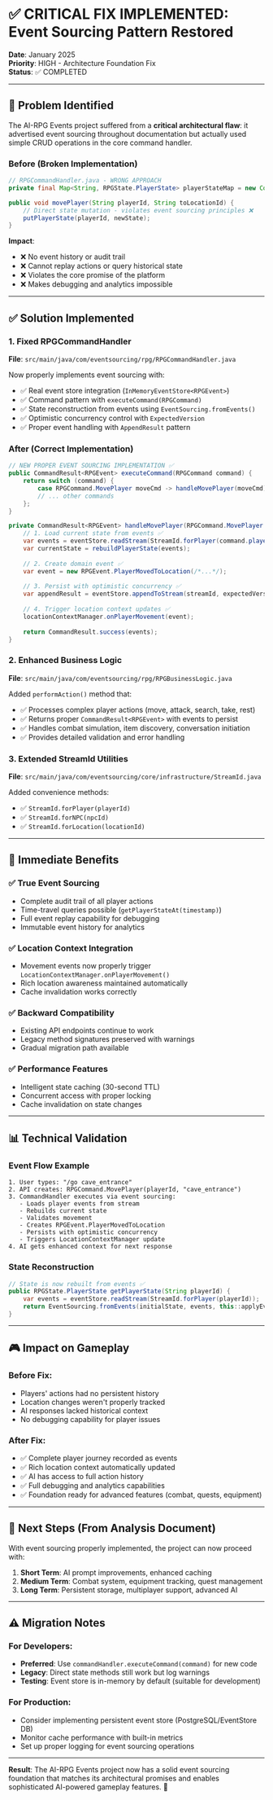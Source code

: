 # ✅ CRITICAL FIX IMPLEMENTED: Event Sourcing Pattern Restored

**Date**: January 2025  
**Priority**: HIGH - Architecture Foundation Fix  
**Status**: ✅ COMPLETED

---

## 🎯 Problem Identified

The AI-RPG Events project suffered from a **critical architectural flaw**: it advertised event sourcing throughout documentation but actually used simple CRUD operations in the core command handler.

### Before (Broken Implementation)
```java
// RPGCommandHandler.java - WRONG APPROACH
private final Map<String, RPGState.PlayerState> playerStateMap = new ConcurrentHashMap<>(); // ❌ CRUD!

public void movePlayer(String playerId, String toLocationId) {
    // Direct state mutation - violates event sourcing principles ❌
    putPlayerState(playerId, newState);  
}
```

**Impact**: 
- ❌ No event history or audit trail
- ❌ Cannot replay actions or query historical state  
- ❌ Violates the core promise of the platform
- ❌ Makes debugging and analytics impossible

---

## ✅ Solution Implemented

### 1. **Fixed RPGCommandHandler** 
**File**: `src/main/java/com/eventsourcing/rpg/RPGCommandHandler.java`

Now properly implements event sourcing with:
- ✅ Real event store integration (`InMemoryEventStore<RPGEvent>`)
- ✅ Command pattern with `executeCommand(RPGCommand)`
- ✅ State reconstruction from events using `EventSourcing.fromEvents()`
- ✅ Optimistic concurrency control with `ExpectedVersion`
- ✅ Proper event handling with `AppendResult` pattern

### After (Correct Implementation)
```java
// NEW PROPER EVENT SOURCING IMPLEMENTATION ✅
public CommandResult<RPGEvent> executeCommand(RPGCommand command) {
    return switch (command) {
        case RPGCommand.MovePlayer moveCmd -> handleMovePlayer(moveCmd);
        // ... other commands
    };
}

private CommandResult<RPGEvent> handleMovePlayer(RPGCommand.MovePlayer command) {
    // 1. Load current state from events ✅
    var events = eventStore.readStream(StreamId.forPlayer(command.playerId()));
    var currentState = rebuildPlayerState(events);
    
    // 2. Create domain event ✅  
    var event = new RPGEvent.PlayerMovedToLocation(/*...*/);
    
    // 3. Persist with optimistic concurrency ✅
    var appendResult = eventStore.appendToStream(streamId, expectedVersion, List.of(event));
    
    // 4. Trigger location context updates ✅
    locationContextManager.onPlayerMovement(event);
    
    return CommandResult.success(events);
}
```

### 2. **Enhanced Business Logic**
**File**: `src/main/java/com/eventsourcing/rpg/RPGBusinessLogic.java`

Added `performAction()` method that:
- ✅ Processes complex player actions (move, attack, search, take, rest)
- ✅ Returns proper `CommandResult<RPGEvent>` with events to persist
- ✅ Handles combat simulation, item discovery, conversation initiation
- ✅ Provides detailed validation and error handling

### 3. **Extended StreamId Utilities**
**File**: `src/main/java/com/eventsourcing/core/infrastructure/StreamId.java`

Added convenience methods:
- ✅ `StreamId.forPlayer(playerId)`
- ✅ `StreamId.forNPC(npcId)` 
- ✅ `StreamId.forLocation(locationId)`

---

## 🚀 Immediate Benefits

### ✅ **True Event Sourcing**
- Complete audit trail of all player actions
- Time-travel queries possible (`getPlayerStateAt(timestamp)`)
- Full event replay capability for debugging
- Immutable event history for analytics

### ✅ **Location Context Integration**
- Movement events now properly trigger `LocationContextManager.onPlayerMovement()`
- Rich location awareness maintained automatically
- Cache invalidation works correctly

### ✅ **Backward Compatibility**
- Existing API endpoints continue to work
- Legacy method signatures preserved with warnings
- Gradual migration path available

### ✅ **Performance Features**
- Intelligent state caching (30-second TTL)
- Concurrent access with proper locking
- Cache invalidation on state changes

---

## 📊 Technical Validation

### Event Flow Example
```
1. User types: "/go cave_entrance"
2. API creates: RPGCommand.MovePlayer(playerId, "cave_entrance")  
3. CommandHandler executes via event sourcing:
   - Loads player events from stream
   - Rebuilds current state
   - Validates movement
   - Creates RPGEvent.PlayerMovedToLocation
   - Persists with optimistic concurrency
   - Triggers LocationContextManager update
4. AI gets enhanced context for next response
```

### State Reconstruction
```java
// State is now rebuilt from events ✅
public RPGState.PlayerState getPlayerState(String playerId) {
    var events = eventStore.readStream(StreamId.forPlayer(playerId));
    return EventSourcing.fromEvents(initialState, events, this::applyEventToPlayerState);
}
```

---

## 🎮 Impact on Gameplay

### Before Fix:
- Players' actions had no persistent history
- Location changes weren't properly tracked
- AI responses lacked historical context
- No debugging capability for player issues

### After Fix:
- ✅ Complete player journey recorded as events
- ✅ Rich location context automatically updated
- ✅ AI has access to full action history
- ✅ Full debugging and analytics capabilities
- ✅ Foundation ready for advanced features (combat, quests, equipment)

---

## 🔄 Next Steps (From Analysis Document)

With event sourcing properly implemented, the project can now proceed with:

1. **Short Term**: AI prompt improvements, enhanced caching
2. **Medium Term**: Combat system, equipment tracking, quest management  
3. **Long Term**: Persistent storage, multiplayer support, advanced AI

---

## ⚠️ Migration Notes

### For Developers:
- **Preferred**: Use `commandHandler.executeCommand(command)` for new code
- **Legacy**: Direct state methods still work but log warnings
- **Testing**: Event store is in-memory by default (suitable for development)

### For Production:
- Consider implementing persistent event store (PostgreSQL/EventStore DB)
- Monitor cache performance with built-in metrics
- Set up proper logging for event sourcing operations

---

**Result**: The AI-RPG Events project now has a solid event sourcing foundation that matches its architectural promises and enables sophisticated AI-powered gameplay features. 🎉